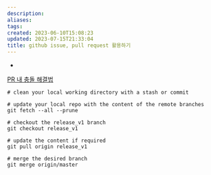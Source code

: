 ```yaml
---
description:
aliases: 
tags: 
created: 2023-06-10T15:08:23
updated: 2023-07-15T21:33:04
title: github issue, pull request 활용하기
---
```

- 

[PR 내 충돌 해결법](https://stackoverflow.com/questions/53346762/how-to-resolve-conflict-in-pull-request)

```
# clean your local working directory with a stash or commit

# update your local repo with the content of the remote branches
git fetch --all --prune

# checkout the release_v1 branch
git checkout release_v1 

# update the content if required
git pull origin release_v1 

# merge the desired branch
git merge origin/master
```

